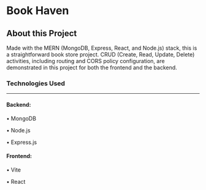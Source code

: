<h1>Book Haven </h1>

<h2>About this Project</h2>
<p>Made with the MERN (MongoDB, Express, React, and Node.js) stack, this is a straightforward book store project. CRUD (Create, Read, Update, Delete) activities, including routing and CORS policy configuration, are demonstrated in this project for both the frontend and the backend.</p>

<h3>Technologies Used</h3>
<hr>
<h4>Backend:</h4>
<p>&#x2022; MongoDB</p>
<p>&#x2022; Node.js</p>
<p>&#x2022; Express.js</p>

<h4>Frontend:</h4>

<p>&#x2022; Vite</p>
<p>&#x2022; React</p>
